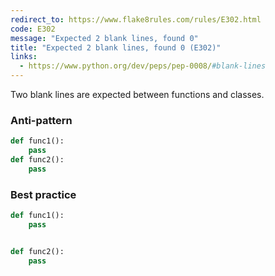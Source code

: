 ```yaml
---
redirect_to: https://www.flake8rules.com/rules/E302.html
code: E302
message: "Expected 2 blank lines, found 0"
title: "Expected 2 blank lines, found 0 (E302)"
links:
  - https://www.python.org/dev/peps/pep-0008/#blank-lines
---
```


Two blank lines are expected between functions and classes.

### Anti-pattern

```python
def func1():
    pass
def func2():
    pass
```

### Best practice

```python
def func1():
    pass


def func2():
    pass
```

